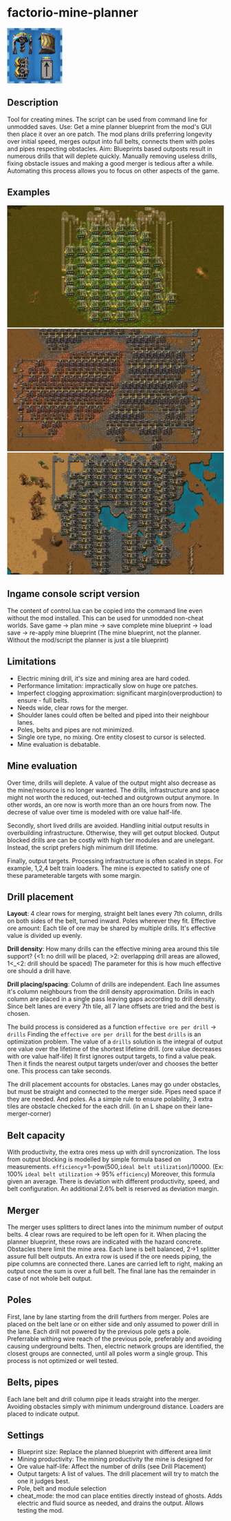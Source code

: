 # factorio-mine-planner
![alt text](thumbnail.png)

## Description
Tool for creating mines. The script can be used from command line for unmodded saves.
Use: Get a mine planner blueprint from the mod's GUI then place it over an ore patch. The mod plans drills preferring longevity over initial speed, merges output into full belts, connects them with poles and pipes respecting obstacles.
Aim: Blueprints based outposts result in numerous drills that will deplete quickly. Manually removing useless drills, fixing obstacle issues and making a good merger is tedious after a while. Automating this process allows you to focus on other aspects of the game.

## Examples
![alt text](example1.gif)
![alt text](example2.gif)
![alt text](example3.gif)

## Ingame console script version
The content of control.lua can be copied into the command line even without the mod installed. This can be used for unmodded non-cheat worlds. Save game &rarr; plan mine &rarr; save complete mine blueprint &rarr; load save &rarr; re-apply mine blueprint
(The mine blueprint, not the planner. Without the mod/script the planner is just a tile blueprint)

## Limitations
- Electric mining drill, it's size and mining area are hard coded.
- Performance limitation: impractically slow on huge ore patches.
- Imperfect clogging approximation: significant margin(overproduction) to ensure - full belts.
- Needs wide, clear rows for the merger.
- Shoulder lanes could often be belted and piped into their neighbour lanes.
- Poles, belts and pipes are not minimized.
- Single ore type, no mixing. Ore entity closest to cursor is selected.
- Mine evaluation is debatable.

## Mine evaluation
Over time, drills will deplete. A value of the output might also decrease as the mine/resource is no longer wanted. The drills, infrastructure and space might not worth the reduced, out-teched and outgrown output anymore. In other words, an ore now is worth more than an ore hours from now. The decrese of value over time is modeled with ore value half-life.

Secondly, short lived drills are avoided. Handling initial output results in overbuilding infrastructure. Otherwise, they will get output blocked. Output blocked drills are can be costly with high tier modules and are unelegant. Instead, the script prefers high minimum drill lifetime.

Finally, output targets. Processing infrastructure is often scaled in steps. For example, 1,2,4 belt train loaders. The mine is expected to satisfy one of these parameterable targets with some margin.

## Drill placement
**Layout**: 4 clear rows for merging, straight belt lanes every 7th column, drills on both sides of the belt, turned inward. Poles wherever they fit.
Effective ore amount: Each tile of ore may be shared by multiple drills. It's effective value is divided up evenly.

**Drill density**: How many drills can the effective mining area around this tile support? {<1: no drill will be placed, >2: overlapping drill areas are allowed, 1<_<2: drill should be spaced) The parameter for this is how much effective ore should a drill have.

**Drill placing/spacing**: Column of drills are independent. Each line assumes it's column neighbours from the drill density approximation. Drills in each column are placed in a single pass leaving gaps according to drill density. Since belt lanes are every 7th tile, all 7 lane offsets are tried and the best is chosen.

The build process is considered as a function `effective ore per drill` -> `drills`
Finding the `effective ore per drill` for the best `drills` is an optimization problem.
The value of a `drills` solution is the integral of output ore value over the lifetime of the shortest lifetime drill. (ore value decreases with ore value half-life)
It first ignores output targets, to find a value peak. Then it finds the nearest output targets under/over and chooses the better one. This process can take seconds.

The drill placement accounts for obstacles. Lanes may go under obstacles, but must be straight and connected to the merger side. Pipes need space if they are needed. And poles. As a simple rule to ensure polability, 3 extra tiles are obstacle checked for the each drill. (in an L shape on their lane-merger-corner)

## Belt capacity
With productivity, the extra ores mess up with drill syncronization. The loss from output blocking is modelled by simple formula based on measurements. `efficiency`=1-pow(500,`ideal belt utilization`)/10000. (Ex: 100% `ideal belt utilization` -> 95% `efficiency`)
Moreover, this formula given an average. There is deviation with different productivity, speed, and belt configuration. An additional 2.6% belt is reserved as deviation margin.

## Merger
The merger uses splitters to direct lanes into the minimum number of output belts. 4 clear rows are required to be left open for it. When placing the planner blueprint, these rows are indicated with the hazard concrete. Obstacles there limit the mine area. Each lane is belt balanced, 2->1 splitter assure full belt outputs.
An extra row is used if the ore needs piping, the pipe columns are connected there. Lanes are carried left to right, making an output once the sum is over a full belt. The final lane has the remainder in case of not whole belt output.

## Poles
First, lane by lane starting from the drill furthers from merger. Poles are placed on the belt lane or on either side and only assumed to power drill in the lane. Each drill not powered by the previous pole gets a pole. Preferrable withing wire reach of the previous pole, preferably and avoiding causing underground belts.
Then, electric network groups are identified, the closest groups are connected, until all poles worm a single group. This process is not optimized or well tested.

## Belts, pipes
Each lane belt and drill column pipe it leads straight into the merger. Avoiding obstacles simply with minimum underground distance. Loaders are placed to indicate output.

## Settings
- Blueprint size: Replace the planned blueprint with different area limit
- Mining productivity: The mining productivity the mine is designed for
- Ore value half-life: Affect the number of drills (see Drill Placement)
- Output targets: A list of values. The drill placement will try to match the one it judges best.
- Pole, belt and module selection
- cheat_mode: the mod can place entities directly instead of ghosts. Adds electric and fluid source as needed, and drains the output. Allows testing the mod.